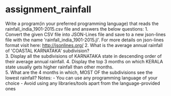 # assignment_rainfall
Write a program(in your preferred programming language) that reads the rainfall_india_1901-2015.csv file and answers the below questions:  1. Convert the given CSV file into JSON-Lines file and save to a new json-lines file with the name 'rainfall_india_1901-2015.jl'. For more details on json-lines format visit here: http://jsonlines.org/ 
2. What is the average annual rainfall of 'COASTAL KARNATAKA' subdivision?  
3. Display all the subdivisions of KARNATAKA state in descending order of their average annual rainfall. 
4. Display the top 3 months on which KERALA state usually gets higher rainfall than other months.  
5. What are the 4 months in which, MOST OF the subdivisions see the lowest rainfall?   Notes: - You can use any programming language of your choice - Avoid using any libraries/tools apart from the language-provided ones
